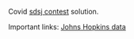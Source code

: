 Covid [sdsj contest](https://ods.ai/competitions/sberbank-covid19-forecast) solution.


Important links:
[Johns Hopkins data](https://github.com/CSSEGISandData/COVID-19)

